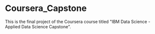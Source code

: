 # Coursera_Capstone
This is the final project of the Coursera course titled "IBM Data Science - Applied Data Science Capstone".
